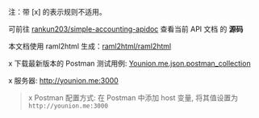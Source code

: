 注：带 [x] 的表示规则不适用。

可前往 [rankun203/simple-accounting-apidoc](https://coding.net/u/rankun203/p/simple-accounting-apidoc) 查看当前 API 文档 的 **源码**

本文档使用 raml2html 生成：[raml2html/raml2html](https://github.com/raml2html/raml2html)

x 下载最新版本的 Postman 测试用例: [Younion.me.json.postman_collection](ref/Younion.me.json.postman_collection)

x 服务器: http://younion.me:3000

> x Postman 配置方式: 在 Postman 中添加 host 变量, 将其值设置为 `http://younion.me:3000`
